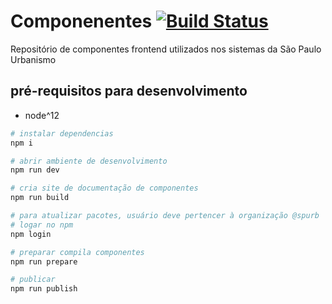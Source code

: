 # Componenentes [![Build Status](https://travis-ci.org/SPURB/componentes.svg?branch=master)](https://travis-ci.org/SPURB/componentes)
Repositório de componentes frontend utilizados nos sistemas da São Paulo Urbanismo

## pré-requisitos para desenvolvimento
 - node^12

```sh
# instalar dependencias
npm i

# abrir ambiente de desenvolvimento
npm run dev

# cria site de documentação de componentes
npm run build

# para atualizar pacotes, usuário deve pertencer à organização @spurb
# logar no npm
npm login

# preparar compila componentes
npm run prepare

# publicar
npm run publish
```
